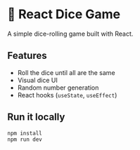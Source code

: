 # 🎲 React Dice Game

A simple dice-rolling game built with React.

## Features

- Roll the dice until all are the same
- Visual dice UI
- Random number generation
- React hooks (`useState`, `useEffect`)

## Run it locally

```bash
npm install
npm run dev